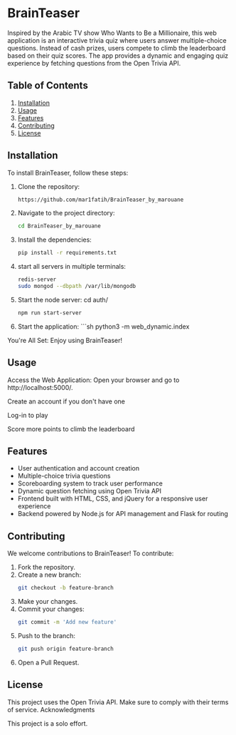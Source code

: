 # BrainTeaser

Inspired by the Arabic TV show Who Wants to Be a Millionaire, this web application is an interactive trivia quiz where users answer multiple-choice questions. Instead of cash prizes, users compete to climb the leaderboard based on their quiz scores. The app provides a dynamic and engaging quiz experience by fetching questions from the Open Trivia API.

## Table of Contents

1. [Installation](#installation)
2. [Usage](#usage)
3. [Features](#features)
4. [Contributing](#contributing)
5. [License](#license)

## Installation

To install BrainTeaser, follow these steps:

1. Clone the repository:
	```sh
	https://github.com/mar1fatih/BrainTeaser_by_marouane

2. Navigate to the project directory:
	```sh
	cd BrainTeaser_by_marouane

3. Install the dependencies:
	```sh
	pip install -r requirements.txt

4. start all servers in multiple terminals:
	```sh
	redis-server
	sudo mongod --dbpath /var/lib/mongodb
	
5. Start the node server:
	cd auth/
	```sh
	npm run start-server

6. Start the application:
        ```sh
	python3 -m web_dynamic.index


You're All Set:
Enjoy using BrainTeaser!

## Usage

Access the Web Application:
Open your browser and go to http://localhost:5000/.

Create an account if you don't have one

Log-in to play

Score more points to climb the leaderboard

## Features

- User authentication and account creation
- Multiple-choice trivia questions
- Scoreboarding system to track user performance
- Dynamic question fetching using Open Trivia API
- Frontend built with HTML, CSS, and jQuery for a responsive user experience
- Backend powered by Node.js for API management and Flask for routing

## Contributing

We welcome contributions to BrainTeaser! To contribute:
1. Fork the repository.
2. Create a new branch:
   ```sh
   git checkout -b feature-branch
3. Make your changes.
4. Commit your changes:
   ```sh
   git commit -m 'Add new feature'
5. Push to the branch:
   ```sh
   git push origin feature-branch
6. Open a Pull Request.

## License

This project uses the Open Trivia API. Make sure to comply with their terms of service.
Acknowledgments

This project is a solo effort.
